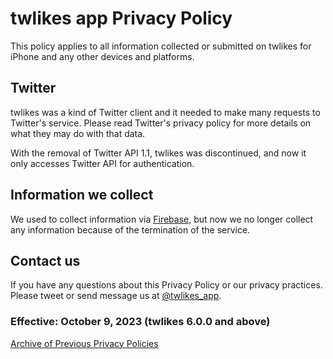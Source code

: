 # twlikes app Privacy Policy

This policy applies to all information collected or submitted on twlikes for iPhone and any other devices and platforms.


## Twitter
twlikes was a kind of Twitter client and it needed to make many requests to Twitter's service. Please read Twitter's privacy policy for more details on what they may do with that data.

With the removal of Twitter API 1.1, twlikes was discontinued, and now it only accesses Twitter API for authentication.


## Information we collect
We used to collect information via [Firebase](https://firebase.google.com/ "Firebase"), but now we no longer collect any information because of the termination of the service.


## Contact us
If you have any questions about this Privacy Policy or our privacy practices. Please tweet or send message us at [@twlikes_app](https://twitter.com/twlikes_app "twlikes app").


### Effective: October 9, 2023 (twlikes 6.0.0 and above)
[Archive of Previous Privacy Policies](/products/twlikes/privacy-policy/previous/ "Archive of Previous Privacy Policies")
